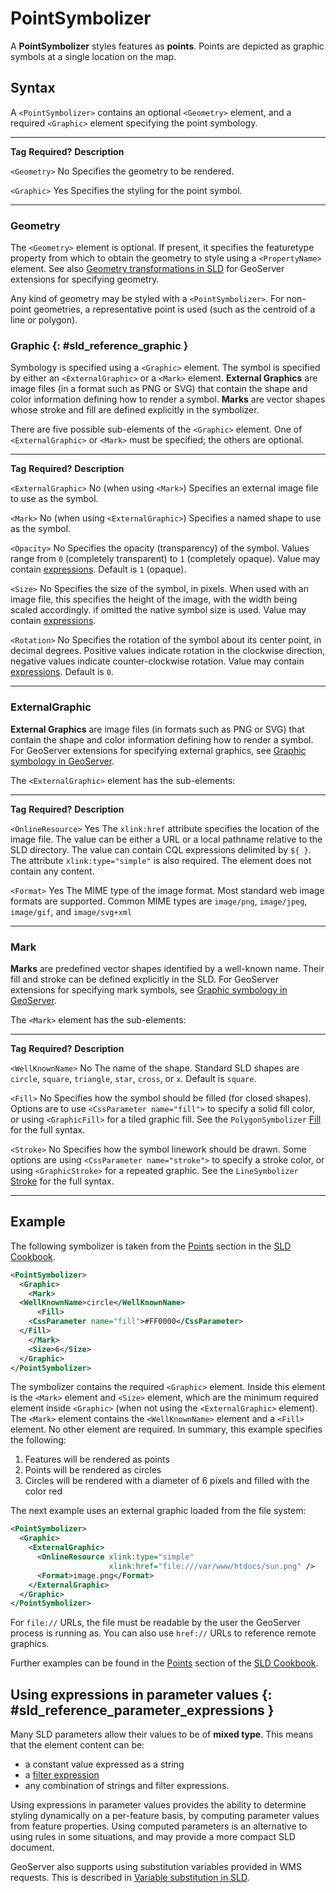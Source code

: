 # PointSymbolizer

A **PointSymbolizer** styles features as **points**. Points are depicted as graphic symbols at a single location on the map.

## Syntax

A `<PointSymbolizer>` contains an optional `<Geometry>` element, and a required `<Graphic>` element specifying the point symbology.

  -------------- --------------- ---------------------------------------------
  **Tag**        **Required?**   **Description**

  `<Geometry>`   No              Specifies the geometry to be rendered.

  `<Graphic>`    Yes             Specifies the styling for the point symbol.
  -------------- --------------- ---------------------------------------------

### Geometry

The `<Geometry>` element is optional. If present, it specifies the featuretype property from which to obtain the geometry to style using a `<PropertyName>` element. See also [Geometry transformations in SLD](../extensions/geometry-transformations.md) for GeoServer extensions for specifying geometry.

Any kind of geometry may be styled with a `<PointSymbolizer>`. For non-point geometries, a representative point is used (such as the centroid of a line or polygon).

### Graphic {: #sld_reference_graphic }

Symbology is specified using a `<Graphic>` element. The symbol is specified by either an `<ExternalGraphic>` or a `<Mark>` element. **External Graphics** are image files (in a format such as PNG or SVG) that contain the shape and color information defining how to render a symbol. **Marks** are vector shapes whose stroke and fill are defined explicitly in the symbolizer.

There are five possible sub-elements of the `<Graphic>` element. One of `<ExternalGraphic>` or `<Mark>` must be specified; the others are optional.

  --------------------- ------------------------------------- ---------------------------------------------------------------------------------------------------------------------------------------------------------------------------------------------------------------------------------------------------------------------------------------------------------------
  **Tag**               **Required?**                         **Description**

  `<ExternalGraphic>`   No (when using `<Mark>`)              Specifies an external image file to use as the symbol.

  `<Mark>`              No (when using `<ExternalGraphic>`)   Specifies a named shape to use as the symbol.

  `<Opacity>`           No                                    Specifies the opacity (transparency) of the symbol. Values range from `0` (completely transparent) to `1` (completely opaque). Value may contain [expressions](pointsymbolizer.md#sld_reference_parameter_expressions). Default is `1` (opaque).

  `<Size>`              No                                    Specifies the size of the symbol, in pixels. When used with an image file, this specifies the height of the image, with the width being scaled accordingly. if omitted the native symbol size is used. Value may contain [expressions](pointsymbolizer.md#sld_reference_parameter_expressions).

  `<Rotation>`          No                                    Specifies the rotation of the symbol about its center point, in decimal degrees. Positive values indicate rotation in the clockwise direction, negative values indicate counter-clockwise rotation. Value may contain [expressions](pointsymbolizer.md#sld_reference_parameter_expressions). Default is `0`.
  --------------------- ------------------------------------- ---------------------------------------------------------------------------------------------------------------------------------------------------------------------------------------------------------------------------------------------------------------------------------------------------------------

### ExternalGraphic

**External Graphics** are image files (in formats such as PNG or SVG) that contain the shape and color information defining how to render a symbol. For GeoServer extensions for specifying external graphics, see [Graphic symbology in GeoServer](../extensions/pointsymbols.md).

The `<ExternalGraphic>` element has the sub-elements:

  -------------------- --------------- ------------------------------------------------------------------------------------------------------------------------------------------------------------------------------------------------------------------------------------------------------------------------------------------------------------------
  **Tag**              **Required?**   **Description**

  `<OnlineResource>`   Yes             The `xlink:href` attribute specifies the location of the image file. The value can be either a URL or a local pathname relative to the SLD directory. The value can contain CQL expressions delimited by `${ }`. The attribute `xlink:type="simple"` is also required. The element does not contain any content.

  `<Format>`           Yes             The MIME type of the image format. Most standard web image formats are supported. Common MIME types are `image/png`, `image/jpeg`, `image/gif`, and `image/svg+xml`
  -------------------- --------------- ------------------------------------------------------------------------------------------------------------------------------------------------------------------------------------------------------------------------------------------------------------------------------------------------------------------

### Mark

**Marks** are predefined vector shapes identified by a well-known name. Their fill and stroke can be defined explicitly in the SLD. For GeoServer extensions for specifying mark symbols, see [Graphic symbology in GeoServer](../extensions/pointsymbols.md).

The `<Mark>` element has the sub-elements:

  ------------------- --------------- ----------------------------------------------------------------------------------------------------------------------------------------------------------------------------------------------------------------------------------------------------------------------------------------------------
  **Tag**             **Required?**   **Description**

  `<WellKnownName>`   No              The name of the shape. Standard SLD shapes are `circle`, `square`, `triangle`, `star`, `cross`, or `x`. Default is `square`.

  `<Fill>`            No              Specifies how the symbol should be filled (for closed shapes). Options are to use `<CssParameter name="fill">` to specify a solid fill color, or using `<GraphicFill>` for a tiled graphic fill. See the `PolygonSymbolizer` [Fill](polygonsymbolizer.md#sld_reference_fill) for the full syntax.

  `<Stroke>`          No              Specifies how the symbol linework should be drawn. Some options are using `<CssParameter name="stroke">` to specify a stroke color, or using `<GraphicStroke>` for a repeated graphic. See the `LineSymbolizer` [Stroke](linesymbolizer.md#sld_reference_stroke) for the full syntax.
  ------------------- --------------- ----------------------------------------------------------------------------------------------------------------------------------------------------------------------------------------------------------------------------------------------------------------------------------------------------

## Example

The following symbolizer is taken from the [Points](../cookbook/points.md) section in the [SLD Cookbook](../cookbook/index.md).

``` {.xml linenos=""}
<PointSymbolizer>
  <Graphic>
    <Mark>
  <WellKnownName>circle</WellKnownName>
      <Fill>
    <CssParameter name="fill">#FF0000</CssParameter>
  </Fill>
    </Mark>
    <Size>6</Size>
  </Graphic>
</PointSymbolizer>
```

The symbolizer contains the required `<Graphic>` element. Inside this element is the `<Mark>` element and `<Size>` element, which are the minimum required element inside `<Graphic>` (when not using the `<ExternalGraphic>` element). The `<Mark>` element contains the `<WellKnownName>` element and a `<Fill>` element. No other element are required. In summary, this example specifies the following:

1.  Features will be rendered as points
2.  Points will be rendered as circles
3.  Circles will be rendered with a diameter of 6 pixels and filled with the color red

The next example uses an external graphic loaded from the file system:

``` {.xml linenos=""}
<PointSymbolizer>
  <Graphic>
    <ExternalGraphic>
      <OnlineResource xlink:type="simple" 
                      xlink:href="file:///var/www/htdocs/sun.png" />
      <Format>image.png</Format>
    </ExternalGraphic>
  </Graphic>
</PointSymbolizer>
```

For `file://` URLs, the file must be readable by the user the GeoServer process is running as. You can also use `href://` URLs to reference remote graphics.

Further examples can be found in the [Points](../cookbook/points.md) section of the [SLD Cookbook](../cookbook/index.md).

## Using expressions in parameter values {: #sld_reference_parameter_expressions }

Many SLD parameters allow their values to be of **mixed type**. This means that the element content can be:

-   a constant value expressed as a string
-   a [filter expression](filters.md#sld_filter_expression)
-   any combination of strings and filter expressions.

Using expressions in parameter values provides the ability to determine styling dynamically on a per-feature basis, by computing parameter values from feature properties. Using computed parameters is an alternative to using rules in some situations, and may provide a more compact SLD document.

GeoServer also supports using substitution variables provided in WMS requests. This is described in [Variable substitution in SLD](../extensions/substitution.md).
